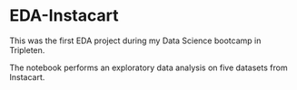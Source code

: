 # EDA-Instacart
This was the first EDA project during my Data Science bootcamp in Tripleten.

The notebook performs an exploratory data analysis on five datasets from Instacart.